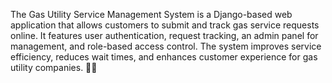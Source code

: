 The Gas Utility Service Management System is a Django-based web application that allows customers to submit and track gas service requests online. It features user authentication, request tracking, an admin panel for management, and role-based access control. The system improves service efficiency, reduces wait times, and enhances customer experience for gas utility companies. 🚀🔥
